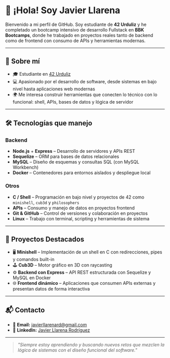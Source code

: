 # 👋 ¡Hola! Soy Javier Llarena

Bienvenido a mi perfil de GitHub. Soy estudiante de **42 Urduliz** y he completado un bootcamp intensivo de desarrollo Fullstack en **BBK Bootcamps**, donde he trabajado en proyectos reales tanto de backend como de frontend con consumo de APIs y herramientas modernas.

---

## 🚀 Sobre mí

- 🎓 Estudiante en [42 Urduliz](https://42urduliz.com/)
- 💻 Apasionado por el desarrollo de software, desde sistemas en bajo nivel hasta aplicaciones web modernas
- 🌍 Me interesa construir herramientas que conecten lo técnico con lo funcional: shell, APIs, bases de datos y lógica de servidor

---

## 🛠️ Tecnologías que manejo

### Backend
- **Node.js** + **Express** – Desarrollo de servidores y APIs REST
- **Sequelize** – ORM para bases de datos relacionales
- **MySQL** – Diseño de esquemas y consultas SQL (con MySQL Workbench)
- **Docker** – Contenedores para entornos aislados y despliegue local

### Otros
- **C / Shell** – Programación en bajo nivel y proyectos de 42 como `minishell`, `cub3d` y `philosophers`
- **APIs** – Consumo y manejo de datos en proyectos frontend
- **Git & GitHub** – Control de versiones y colaboración en proyectos
- **Linux** – Trabajo con terminal, scripting y herramientas de sistema

---

## 📌 Proyectos Destacados

- 🖥️ **Minishell** – Implementación de un shell en C con redirecciones, pipes y comandos built-in
- 🕹️ **Cub3D** – Motor gráfico en 3D con raycasting
- ⚙️ **Backend con Express** – API REST estructurada con Sequelize y MySQL en Docker
- 🌐 **Frontend dinámico** – Aplicaciones que consumen APIs externas y presentan datos de forma interactiva

---

## 📬 Contacto

- 📧 **Email:** [javierllarenard@gmail.com](mailto:javierllarenard@gmail.com)
- 💼 **LinkedIn:** [Javier Llarena Rodríguez](https://www.linkedin.com/in/javier-llarena-rodr%C3%ADguez-7a1112240/)

---

> *"Siempre estoy aprendiendo y buscando nuevos retos que mezclen la lógica de sistemas con el diseño funcional del software."*
